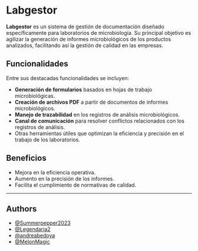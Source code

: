
# Labgestor

**Labgestor** es un sistema de gestión de documentación diseñado específicamente para laboratorios de microbiología. Su principal objetivo es agilizar la generación de informes microbiológicos de los productos analizados, facilitando así la gestión de calidad en las empresas.

## Funcionalidades

Entre sus destacadas funcionalidades se incluyen:

- **Generación de formularios** basados en hojas de trabajo microbiológicas.
- **Creación de archivos PDF** a partir de documentos de informes microbiológicos.
- **Manejo de trazabilidad** en los registros de análisis microbiológicos.
- **Canal de comunicación** para resolver conflictos relacionados con los registros de análisis.
- Otras herramientas útiles que optimizan la eficiencia y precisión en el trabajo de los laboratorios.

## Beneficios

- Mejora en la eficiencia operativa.
- Aumento en la precisión de los informes.
- Facilita el cumplimiento de normativas de calidad.

---


## Authors

- [@Summerpepper2023](https://www.github.com/Summerpepper2023)
- [@Legendaria2](https://www.github.com/Legendaria2)
- [@andreabedoya](https://www.github.com/andreabedoya)
- [@MelonMagic](https://www.github.com/MelonMagic)

